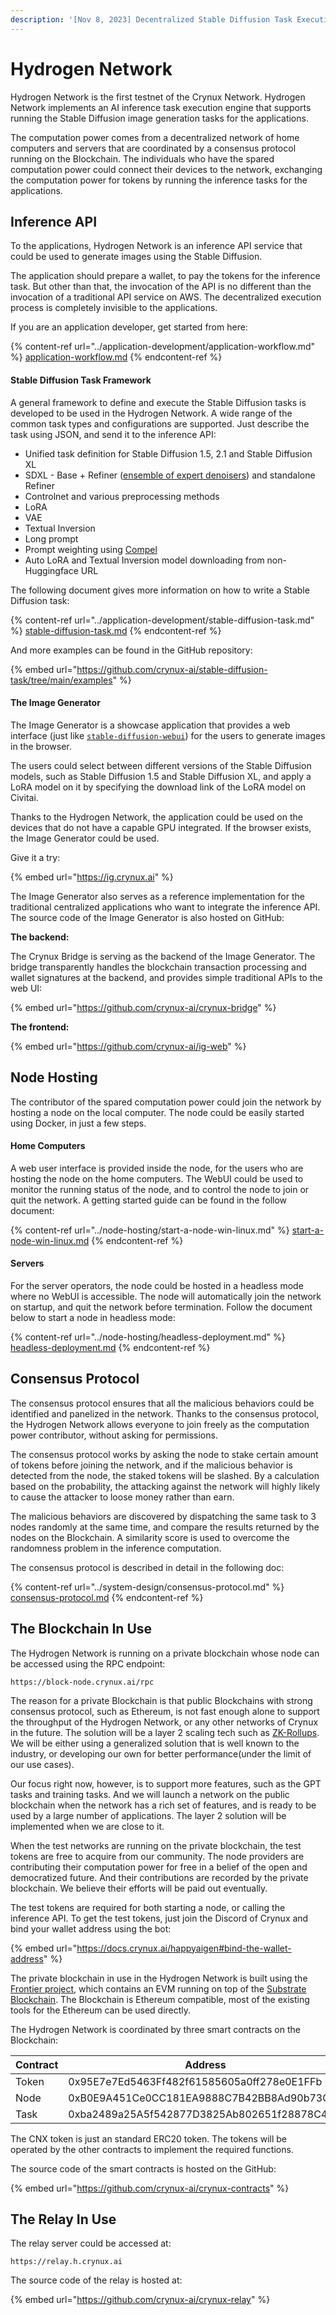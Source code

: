 ```yaml
---
description: '[Nov 8, 2023] Decentralized Stable Diffusion Task Execution Engine'
---
```


# Hydrogen Network

Hydrogen Network is the first testnet of the Crynux Network. Hydrogen Network implements an AI inference task execution engine that supports running the Stable Diffusion image generation tasks for the applications.

The computation power comes from a decentralized network of home computers and servers that are coordinated by a consensus protocol running on the Blockchain. The individuals who have the spared computation power could connect their devices to the network, exchanging the computation power for tokens by running the inference tasks for the applications.

## Inference API

To the applications, Hydrogen Network is an inference API service that could be used to generate images using the Stable Diffusion.

The application should prepare a wallet, to pay the tokens for the inference task. But other than that, the invocation of the API is no different than the invocation of a traditional API service on AWS. The decentralized execution process is completely invisible to the applications.

If you are an application developer, get started from here:

{% content-ref url="../application-development/application-workflow.md" %}
[application-workflow.md](../application-development/application-workflow.md)
{% endcontent-ref %}

#### Stable Diffusion Task Framework

A general framework to define and execute the Stable Diffusion tasks is developed to be used in the Hydrogen Network. A wide range of the common task types and configurations are supported. Just describe the task using JSON, and send it to the inference API:

* Unified task definition for Stable Diffusion 1.5, 2.1 and Stable Diffusion XL
* SDXL - Base + Refiner ([ensemble of expert denoisers](https://research.nvidia.com/labs/dir/eDiff-I/)) and standalone Refiner
* Controlnet and various preprocessing methods
* LoRA
* VAE
* Textual Inversion
* Long prompt
* Prompt weighting using [Compel](https://github.com/damian0815/compel)
* Auto LoRA and Textual Inversion model downloading from non-Huggingface URL

The following document gives more information on how to write a Stable Diffusion task:

{% content-ref url="../application-development/stable-diffusion-task.md" %}
[stable-diffusion-task.md](../application-development/stable-diffusion-task.md)
{% endcontent-ref %}

And more examples can be found in the GitHub repository:

{% embed url="https://github.com/crynux-ai/stable-diffusion-task/tree/main/examples" %}

#### The Image Generator

The Image Generator is a showcase application that provides a web interface (just like [`stable-diffusion-webui`](https://github.com/AUTOMATIC1111/stable-diffusion-webui)) for the users to generate images in the browser.&#x20;

The users could select between different versions of the Stable Diffusion models, such as Stable Diffusion 1.5 and Stable Diffusion XL, and apply a LoRA model on it by specifying the download link of the LoRA model on Civitai.

Thanks to the Hydrogen Network, the application could be used on the devices that do not have a capable GPU integrated. If the browser exists, the Image Generator could be used.

Give it a try:

{% embed url="https://ig.crynux.ai" %}

The Image Generator also serves as a reference implementation for the traditional centralized applications who want to integrate the inference API. The source code of the Image Generator is also hosted on GitHub:

**The backend:**

The Crynux Bridge is serving as the backend of the Image Generator. The bridge transparently handles the blockchain transaction processing and wallet signatures at the backend, and provides simple traditional APIs to the web UI:

{% embed url="https://github.com/crynux-ai/crynux-bridge" %}

**The frontend:**

{% embed url="https://github.com/crynux-ai/ig-web" %}

## Node Hosting

The contributor of the spared computation power could join the network by hosting a node on the local computer. The node could be easily started using Docker, in just a few steps.

#### Home Computers

A web user interface is provided inside the node, for the users who are hosting the node on the home computers. The WebUI could be used to monitor the running status of the node, and to control the node to join or quit the network. A getting started guide can be found in the follow document:

{% content-ref url="../node-hosting/start-a-node-win-linux.md" %}
[start-a-node-win-linux.md](../node-hosting/start-a-node-win-linux.md)
{% endcontent-ref %}

#### Servers

For the server operators, the node could be hosted in a headless mode where no WebUI is accessible. The node will automatically join the network on startup, and quit the network before termination. Follow the document below to start a node in headless mode:

{% content-ref url="../node-hosting/headless-deployment.md" %}
[headless-deployment.md](../node-hosting/headless-deployment.md)
{% endcontent-ref %}

## Consensus Protocol

The consensus protocol ensures that all the malicious behaviors could be identified and panelized in the network. Thanks to the consensus protocol, the Hydrogen Network allows everyone to join freely as the computation power contributor, without asking for permissions.

The consensus protocol works by asking the node to stake certain amount of tokens before joining the network, and if the malicious behavior is detected from the node, the staked tokens will be slashed. By a calculation based on the probability, the attacking against the network will highly likely to cause the attacker to loose money rather than earn.

The malicious behaviors are discovered by dispatching the same task to 3 nodes randomly at the same time, and compare the results returned by the nodes on the Blockchain. A similarity score is used to overcome the randomness problem in the inference computation.

The consensus protocol is described in detail in the following doc:

{% content-ref url="../system-design/consensus-protocol.md" %}
[consensus-protocol.md](../system-design/consensus-protocol.md)
{% endcontent-ref %}

## The Blockchain In Use

The Hydrogen Network is running on a private blockchain whose node can be accessed using the RPC endpoint:

```url
https://block-node.crynux.ai/rpc
```

The reason for a private Blockchain is that public Blockchains with strong consensus protocol, such as Ethereum, is not fast enough alone to support the throughput of the Hydrogen Network, or any other networks of Crynux in the future. The solution will be a layer 2 scaling tech such as [ZK-Rollups](https://blockworks.co/news/zk-rollups-future-of-smart-contract-blockchains). We will be either using a generalized solution that is well known to the industry, or developing our own for better performance(under the limit of our use cases).

Our focus right now, however, is to support more features, such as the GPT tasks and training tasks.  And we will launch a network on the public blockchain when the network has a rich set of features, and is ready to be used by a large number of applications. The layer 2 solution will be implemented when we are close to it.

When the test networks are running on the private blockchain, the test tokens are free to acquire from our community. The node providers are contributing their computation power for free in a belief of the open and democratized future. And their contributions are recorded by the private blockchain. We believe their efforts will be paid out eventually.

The test tokens are required for both starting a node, or calling the inference API. To get the test tokens, just join the Discord of Crynux and bind your wallet address using the bot:

{% embed url="https://docs.crynux.ai/happyaigen#bind-the-wallet-address" %}

The private blockchain in use in the Hydrogen Network is built using the [Frontier project](https://paritytech.github.io/frontier/), which contains an EVM running on top of the [Substrate Blockchain](https://substrate.io/). The Blockchain is Ethereum compatible, most of the existing tools for the Ethereum can be used directly.

The Hydrogen Network is coordinated by three smart contracts on the Blockchain:

<table><thead><tr><th width="186">Contract</th><th>Address</th></tr></thead><tbody><tr><td>Token</td><td>0x95E7e7Ed5463Ff482f61585605a0ff278e0E1FFb</td></tr><tr><td>Node</td><td>0xB0E9A451Ce0CC181EA9888C7B42BB8Ad90b73C78</td></tr><tr><td>Task</td><td>0xba2489a25A5f542877D3825Ab802651f28878C4a</td></tr></tbody></table>

The CNX token is just an standard ERC20 token. The tokens will be operated by the other contracts to implement the required functions.

The source code of the smart contracts is hosted on the GitHub:

{% embed url="https://github.com/crynux-ai/crynux-contracts" %}

## The Relay In Use

The relay server could be accessed at:

```url
https://relay.h.crynux.ai
```

The source code of the relay is hosted at:

{% embed url="https://github.com/crynux-ai/crynux-relay" %}
